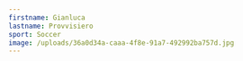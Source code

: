 ```yaml
---
firstname: Gianluca
lastname: Provvisiero
sport: Soccer
image: /uploads/36a0d34a-caaa-4f8e-91a7-492992ba757d.jpg
---
```

